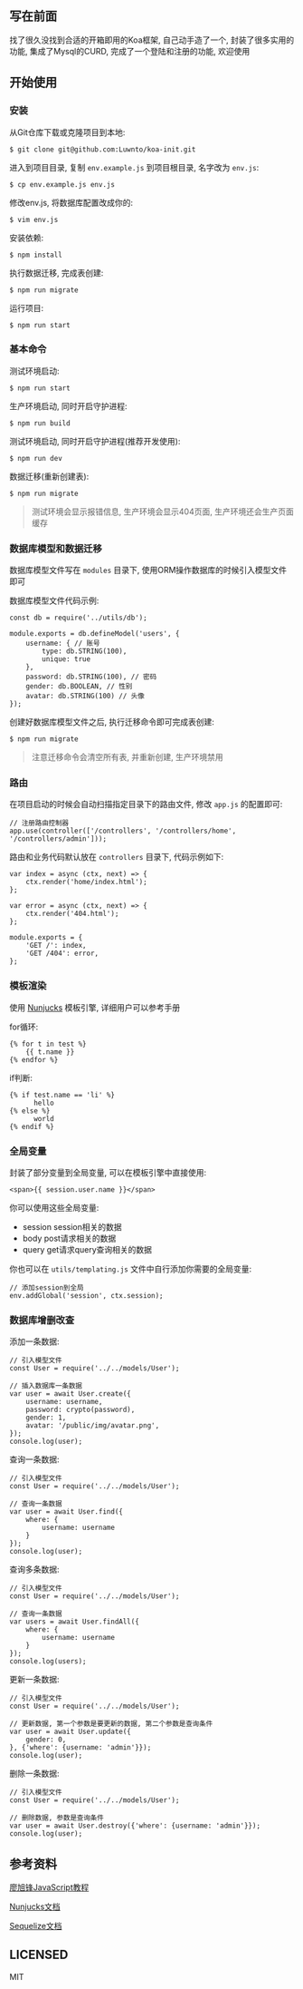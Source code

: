 
## 写在前面

找了很久没找到合适的开箱即用的Koa框架, 自己动手造了一个, 封装了很多实用的功能, 集成了Mysql的CURD, 完成了一个登陆和注册的功能, 欢迎使用

## 开始使用

### 安装

从Git仓库下载或克隆项目到本地:
```
$ git clone git@github.com:Luwnto/koa-init.git
```

进入到项目目录, 复制 `env.example.js` 到项目根目录, 名字改为 `env.js`:
```
$ cp env.example.js env.js
```

修改env.js, 将数据库配置改成你的:
```
$ vim env.js
```

安装依赖:
```
$ npm install
```

执行数据迁移, 完成表创建:
```
$ npm run migrate
```

运行项目:
```
$ npm run start
```

### 基本命令

测试环境启动:
```
$ npm run start
```

生产环境启动, 同时开启守护进程:
```
$ npm run build
```

测试环境启动, 同时开启守护进程(推荐开发使用):
```
$ npm run dev
```

数据迁移(重新创建表):
```
$ npm run migrate
```

> 测试环境会显示报错信息, 生产环境会显示404页面, 生产环境还会生产页面缓存

### 数据库模型和数据迁移

数据库模型文件写在 `modules` 目录下, 使用ORM操作数据库的时候引入模型文件即可

数据库模型文件代码示例:
```
const db = require('../utils/db');

module.exports = db.defineModel('users', {
    username: { // 账号
        type: db.STRING(100),
        unique: true
    },
    password: db.STRING(100), // 密码
    gender: db.BOOLEAN, // 性别
    avatar: db.STRING(100) // 头像
});
```

创建好数据库模型文件之后, 执行迁移命令即可完成表创建:
```
$ npm run migrate
```

> 注意迁移命令会清空所有表, 并重新创建, 生产环境禁用

### 路由

在项目启动的时候会自动扫描指定目录下的路由文件, 修改 `app.js` 的配置即可:
```
// 注册路由控制器
app.use(controller(['/controllers', '/controllers/home', '/controllers/admin']));
```

路由和业务代码默认放在 `controllers` 目录下, 代码示例如下:
```
var index = async (ctx, next) => {
    ctx.render('home/index.html');
};

var error = async (ctx, next) => {
    ctx.render('404.html');
};

module.exports = {
    'GET /': index,
    'GET /404': error,
};
```

### 模板渲染

使用 [Nunjucks](http://mozilla.github.io/nunjucks/) 模板引擎, 详细用户可以参考手册

for循环:
```
{% for t in test %}
    {{ t.name }}
{% endfor %}
```

if判断:
```
{% if test.name == 'li' %}
	  hello
{% else %}
	  world
{% endif %} 
```

### 全局变量

封装了部分变量到全局变量, 可以在模板引擎中直接使用:
```
<span>{{ session.user.name }}</span>
```

你可以使用这些全局变量:

* session session相关的数据
* body post请求相关的数据
* query get请求query查询相关的数据

你也可以在 `utils/templating.js` 文件中自行添加你需要的全局变量:
```
// 添加session到全局
env.addGlobal('session', ctx.session);
```

### 数据库增删改查

添加一条数据:
```
// 引入模型文件
const User = require('../../models/User');

// 插入数据库一条数据
var user = await User.create({
    username: username,
    password: crypto(password),
    gender: 1,
    avatar: '/public/img/avatar.png',
});
console.log(user);
```

查询一条数据:
```
// 引入模型文件
const User = require('../../models/User');

// 查询一条数据
var user = await User.find({
    where: {
        username: username
    }
});
console.log(user);
```

查询多条数据:
```
// 引入模型文件
const User = require('../../models/User');

// 查询一条数据
var users = await User.findAll({
    where: {
        username: username
    }
});
console.log(users);
```

更新一条数据:
```
// 引入模型文件
const User = require('../../models/User');

// 更新数据, 第一个参数是要更新的数据, 第二个参数是查询条件
var user = await User.update({
    gender: 0,
}, {'where': {username: 'admin'}});
console.log(user);
```

删除一条数据:
```
// 引入模型文件
const User = require('../../models/User');

// 删除数据, 参数是查询条件
var user = await User.destroy({'where': {username: 'admin'}});
console.log(user);
```

## 参考资料

[廖旭锋JavaScript教程](https://www.liaoxuefeng.com/wiki/1022910821149312)

[Nunjucks文档](https://nunjucks.bootcss.com/)

[Sequelize文档](https://sequelize.org/master/)

## LICENSED

MIT

